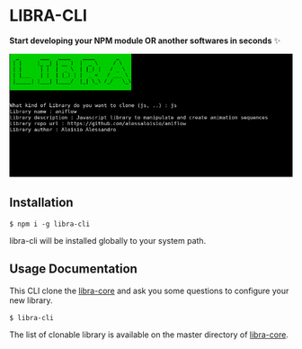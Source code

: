 # LIBRA-CLI

**Start developing your NPM module OR another softwares in seconds** ✨

![Libra-CLI](/Screenshot.png)


## Installation

```
$ npm i -g libra-cli
```

libra-cli will be installed globally to your system path.

## Usage Documentation
This CLI clone the [libra-core](https://github.com/alessaloisio/libra-core) and ask you some questions to configure your new library.

```
$ libra-cli
```

The list of clonable library is available on the master directory of [libra-core](https://github.com/alessaloisio/libra-core).
